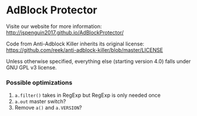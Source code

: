 # AdBlock Protector

Visite our website for more information: http://jspenguin2017.github.io/AdBlockProtector/

Code from Anti-Adblock Killer inherits its original license: https://github.com/reek/anti-adblock-killer/blob/master/LICENSE

Unless otherwise specified, everything else (starting version 4.0) falls under GNU GPL v3 license. 

### Possible optimizations

1. `a.filter()` takes in RegExp but RegExp is only needed once
2. `a.out` master switch?
3. Remove `a()` and `a.VERSION`?
